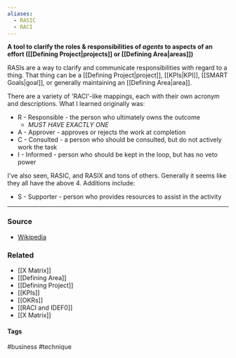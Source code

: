 ```yaml
---
aliases:
  - RASIC
  - RACI
---
```

**A tool to clarify the roles & responsibilities of *agents* to aspects of an effort ([[Defining Project|projects]] or [[Defining Area|areas]])**

RASIs are a way to clarify and communicate responsibilities with regard to a thing. That thing can be a [[Defining Project|project]], [[KPIs|KPI]], [[SMART Goals|goal]], or generally maintaining an [[Defining Area|area]].

There are a variety of 'RACI'-like mappings, each with their own acronym and descriptions. What I learned originally was:

- R - Responsible - the person who ultimately owns the outcome 
	- *MUST HAVE EXACTLY ONE*
- A - Approver - approves or rejects the work at completion
- C - Consulted - a person who should be consulted, but do not actively work the task
- I - Informed - person who should be kept in the loop, but has no veto power

I've also seen, RASIC, and RASIX and tons of others. Generally it seems like they all have the above 4. Additions include:
- S - Supporter - person who provides resources to assist in the activity

---
### Source
- [Wikipedia](https://en.wikipedia.org/wiki/Responsibility_assignment_matrix)

### Related
- [[X Matrix]]
- [[Defining Area]]
- [[Defining Project]]
- [[KPIs]]
- [[OKRs]]
- [[RACI and IDEF0]]
- [[X Matrix]]

#### Tags
#business #technique 